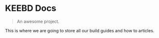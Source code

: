 # KEEBD Docs

> An awesome project.

This is where we are going to store all our build guides and how to articles.
